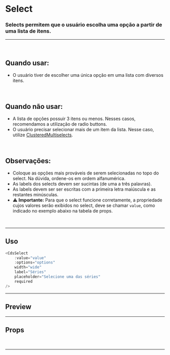 # Select

### Selects permitem que o usuário escolha uma opção a partir de uma lista de itens.
---
<br>

## Quando usar:
- O usuário tiver de escolher uma única opção em uma lista com diversos itens.


<br>

## Quando não usar:
- A lista de opções possuir 3 itens ou menos. Nesses casos, recomendamos a utilização de radio buttons.
- O usuário precisar selecionar mais de um item da lista. Nesse caso, utilize <a href="https://sysvale.github.io/cuida/?path=/docs/componentes-forms-clusteredmultiselect--clustered-multiselect">ClusteredMultiselects</a>.

<br>

## Observações:
- Coloque as opções mais prováveis de serem selecionadas no topo do select. Na dúvida, ordene-os em ordem alfanumérica.
- As labels dos selects devem ser sucintas (de uma a três palavras).
- As labels devem ser ser escritas com a primeira letra maiúscula e as restantes minúsculas.
- ⚠️ **Importante:** Para que o select funcione corretamente, a propriedade cujos valores serão exibidos no select, deve se chamar `value`, como indicado no exemplo abaixo na tabela de props.

<br>

---

## Uso

```js
<CdsSelect
	:value="value"
	:options="options"
	width="wide"
	label="Séries"
	placeholder="Selecione uma das séries"
	required
/>
```

---

## Preview

<PreviewBuilder
	:args
	:events 
	:component="CdsSelect"
/>

---

## Props

<APITable
	name="Select"
	section="props"
/>
<br>

---

<script setup>
import { ref } from 'vue';
import CdsSelect from '@/components/Select.vue';

const events = [
	'update:modelValue',
	'click',
	'change',
	'focus',
	'blur',
	'keydown'
];

const options = ref([
	{
		value: 'Breaking Bad',
		id: '1',
	},
	{
		value: 'Game of Thrones',
		id: '2',
	},
	{
		value: 'The Umbrella Academy',
		id: '3',
	},
	{
		value: 'Fringe',
		id: '4',
	},
	{
		value: 'Dark',
		id: '5',
	},
	{
		value: 'Borat: o segundo melhor repórter do glorioso país Cazaquistão viaja à América',
		id: '6',
	},
	{
		value: 'Black Mirror',
		id: '7',
	},
	{
		value: 'Westworld',
		id: '8',
	},
	{
		value: 'Avatar: A Lenda de Aang',
		id: '9',
	},
	{
		value: 'Vikings',
		id: '10',
	},
	{
		value: 'Arcane',
		id: '11',
	},
]);

const args = ref({
	options,
	label: 'Séries',
	placeholder: 'Selecione uma das séries',
	required: true,
	disabled: false,
	state: 'default',
	required: false,
	searchable: false,
	addable: false,
	fluid: false,
	mobile: false,
	floatingLabel: false,
	errorMessage: 'Campo obrigatório',
	tooltip: '',
	tooltipIcon: 'info-outline',
	linkText: '',
	linkUrl: '',
	supportingText: null,
	supportLink: '',
	supportLinkUrl: '',
});
</script>
